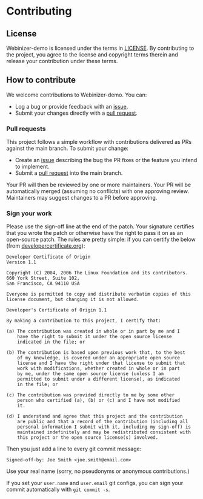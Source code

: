 # Contributing

## License

Webinizer-demo is licensed under the terms in [LICENSE](LICENSE). By contributing to the project,
you agree to the license and copyright terms therein and release your contribution under these
terms.

## How to contribute

We welcome contributions to Webinizer-demo. You can:

- Log a bug or provide feedback with an [issue].
- Submit your changes directly with a [pull request].

### Pull requests

This project follows a simple workflow with contributions delivered as PRs against the main branch.
To submit your change:

- Create an [issue] describing the bug the PR fixes or the feature you intend to implement.
- Submit a [pull request] into the main branch.

Your PR will then be reviewed by one or more maintainers. Your PR will be automatically merged
(assuming no conflicts) with one approving review. Maintainers may suggest changes to a PR before
approving.

### Sign your work

Please use the sign-off line at the end of the patch. Your signature certifies that you wrote the
patch or otherwise have the right to pass it on as an open-source patch. The rules are pretty
simple: if you can certify the below (from
[developercertificate.org](http://developercertificate.org/)):

```
Developer Certificate of Origin
Version 1.1

Copyright (C) 2004, 2006 The Linux Foundation and its contributors.
660 York Street, Suite 102,
San Francisco, CA 94110 USA

Everyone is permitted to copy and distribute verbatim copies of this
license document, but changing it is not allowed.

Developer's Certificate of Origin 1.1

By making a contribution to this project, I certify that:

(a) The contribution was created in whole or in part by me and I
    have the right to submit it under the open source license
    indicated in the file; or

(b) The contribution is based upon previous work that, to the best
    of my knowledge, is covered under an appropriate open source
    license and I have the right under that license to submit that
    work with modifications, whether created in whole or in part
    by me, under the same open source license (unless I am
    permitted to submit under a different license), as indicated
    in the file; or

(c) The contribution was provided directly to me by some other
    person who certified (a), (b) or (c) and I have not modified
    it.

(d) I understand and agree that this project and the contribution
    are public and that a record of the contribution (including all
    personal information I submit with it, including my sign-off) is
    maintained indefinitely and may be redistributed consistent with
    this project or the open source license(s) involved.
```

Then you just add a line to every git commit message:

    Signed-off-by: Joe Smith <joe.smith@email.com>

Use your real name (sorry, no pseudonyms or anonymous contributions.)

If you set your `user.name` and `user.email` git configs, you can sign your commit automatically
with `git commit -s`.

[issue]: https://github.com/intel/webinizer/issues
[pull request]: https://github.com/intel/webinizer/pulls
